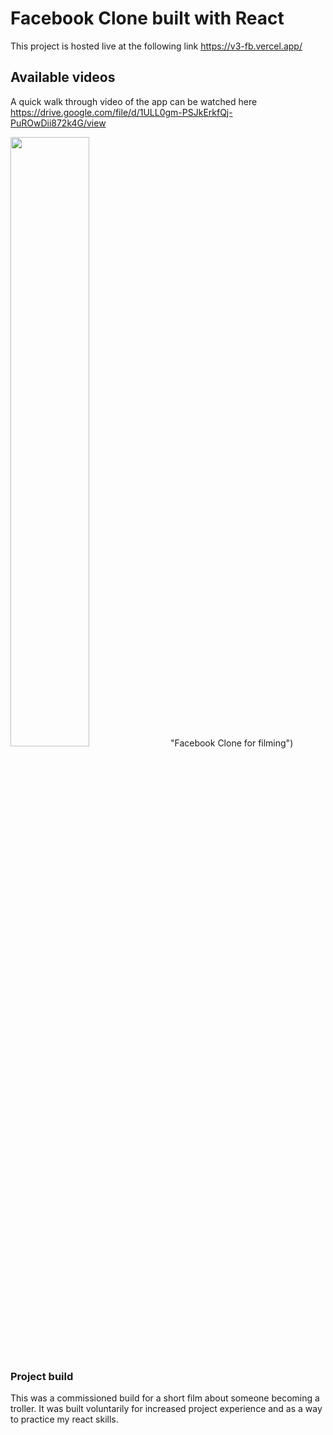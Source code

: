 # Facebook Clone built with React

This project is hosted live at the following link https://v3-fb.vercel.app/

## Available videos

A quick walk through video of the app can be watched here
https://drive.google.com/file/d/1ULL0gm-PSJkErkfQj-PuROwDii872k4G/view

[<img src="https://drive.google.com/file/d/1ULL0gm-PSJkErkfQj-PuROwDii872k4G/view" width="50%">](https://drive.google.com/file/d/1ULL0gm-PSJkErkfQj-PuROwDii872k4G/view) "Facebook Clone for filming")

### Project build

This was a commissioned build for a short film about someone becoming a troller. It was built voluntarily for increased project experience and as a way to practice my react skills. 


